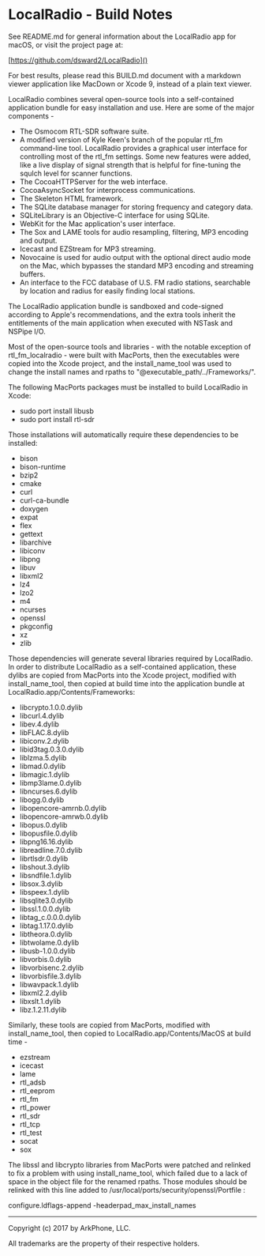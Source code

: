 # LocalRadio - Build Notes

See README.md for general information about the LocalRadio app for macOS, or visit the project page at:

[https://github.com/dsward2/LocalRadio]()

For best results, please read this BUILD.md document with a markdown viewer application like MacDown or Xcode 9, instead of a plain text viewer.

LocalRadio combines several open-source tools into a self-contained application bundle for easy installation and use. Here are some of the major components -

* The Osmocom RTL-SDR software suite.
* A modified version of Kyle Keen's branch of the popular rtl\_fm command-line tool.  LocalRadio provides a graphical user interface for controlling most of the rtl\_fm settings.  Some new features were added, like a live display of signal strength that is helpful for fine-tuning the squlch level for scanner functions.
* The CocoaHTTPServer for the web interface.
* CocoaAsyncSocket for interprocess communications.
* The Skeleton HTML framework.
* The SQLite database manager for storing frequency and category data.
* SQLiteLibrary is an Objective-C interface for using SQLite.
* WebKit for the Mac application's user interface.
* The Sox and LAME tools for audio resampling, filtering, MP3 encoding and output.
* Icecast and EZStream for MP3 streaming.
* Novocaine is used for audio output with the optional direct audio mode on the Mac, which bypasses the standard MP3 encoding and streaming buffers.
* An interface to the FCC database of U.S. FM radio stations, searchable by location and radius for easily finding local stations.

The LocalRadio application bundle is sandboxed and code-signed according to Apple's recommendations, and the extra tools inherit the entitlements of the main application when executed with NSTask and NSPipe I/O.  

Most of the open-source tools and libraries - with the notable exception of rtl\_fm\_localradio - were built with MacPorts, then the executables were copied into the Xcode project, and the install\_name\_tool was used to change the install names and rpaths to "@executable_path/../Frameworks/".

The following MacPorts packages must be installed to build LocalRadio in Xcode:

* sudo port install libusb
* sudo port install rtl-sdr

Those installations will automatically require these dependencies to  be installed: 

* bison
* bison-runtime
* bzip2
* cmake
* curl
* curl-ca-bundle
* doxygen
* expat
* flex
* gettext
* libarchive
* libiconv
* libpng
* libuv
* libxml2
* lz4
* lzo2
* m4
* ncurses
* openssl
* pkgconfig
* xz
* zlib

Those dependencies will generate several libraries required by LocalRadio.  In order to distribute LocalRadio as a self-contained application, these dylibs are copied from MacPorts into the Xcode project, modified with install\_name\_tool, then copied at build time into the application bundle at LocalRadio.app/Contents/Frameworks:

* libcrypto.1.0.0.dylib
* libcurl.4.dylib
* libev.4.dylib
* libFLAC.8.dylib
* libiconv.2.dylib
* libid3tag.0.3.0.dylib
* liblzma.5.dylib
* libmad.0.dylib
* libmagic.1.dylib
* libmp3lame.0.dylib
* libncurses.6.dylib
* libogg.0.dylib
* libopencore-amrnb.0.dylib
* libopencore-amrwb.0.dylib
* libopus.0.dylib
* libopusfile.0.dylib
* libpng16.16.dylib
* libreadline.7.0.dylib
* librtlsdr.0.dylib
* libshout.3.dylib
* libsndfile.1.dylib
* libsox.3.dylib
* libspeex.1.dylib
* libsqlite3.0.dylib
* libssl.1.0.0.dylib
* libtag_c.0.0.0.dylib
* libtag.1.17.0.dylib
* libtheora.0.dylib
* libtwolame.0.dylib
* libusb-1.0.0.dylib
* libvorbis.0.dylib
* libvorbisenc.2.dylib
* libvorbisfile.3.dylib
* libwavpack.1.dylib
* libxml2.2.dylib
* libxslt.1.dylib
* libz.1.2.11.dylib

Similarly, these tools are copied from MacPorts, modified with install\_name\_tool, then copied to LocalRadio.app/Contents/MacOS at build time -

* ezstream
* icecast
* lame
* rtl\_adsb
* rtl\_eeprom
* rtl\_fm
* rtl\_power
* rtl\_sdr
* rtl\_tcp
* rtl\_test
* socat
* sox

The libssl and libcrypto libraries from MacPorts were patched and relinked to fix a problem with using install\_name\_tool, which failed due to a lack of space in the object file for the renamed rpaths.  Those modules should be relinked with this line added to /usr/local/ports/security/openssl/Portfile :

configure.ldflags-append -headerpad\_max\_install\_names

<hr>

Copyright (c) 2017 by ArkPhone, LLC.

All trademarks are the property of their respective holders.
